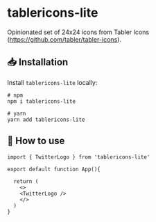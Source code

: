 # tablericons-lite
Opinionated set of 24x24 icons from Tabler Icons (https://github.com/tabler/tabler-icons).

## 📥 Installation
Install `tablericons-lite` locally:
```
# npm
npm i tablericons-lite

# yarn
yarn add tablericons-lite
```

## 🍇 How to use
```
import { TwitterLogo } from 'tablericons-lite'

export default function App(){

  return (
    <>
    <TwitterLogo />
    </>
  )
}
```